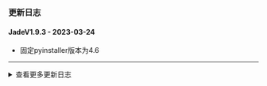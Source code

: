 ### 更新日志




#### JadeV1.9.3 - 2023-03-24
* 固定pyinstaller版本为4.6
---




<details onclose>
<summary>查看更多更新日志</summary>

#### JadeV1.9.2 - 2023-03-24
* 优化加密狗判断流程,刷新的时候一直占用一个Session
---

#### JadeV1.9.1 - 2023-03-24
* pyinstaller版本不固定
---

#### JadeV1.9.0 - 2023-03-24
* 监听加密狗驱动是否在线时间可配置
---


#### JadeV1.8.9 - 2023-03-24
* 新增LDK资源释放函数
---

#### JadeV1.8.8 - 2023-03-24
* 新增监听加密狗是否在线线程,并且线程初始化的时候就启动
---

#### JadeV1.8.7 - 2023-03-24
* 程序被kill获取退出状态,可以做释放资源
---


#### JadeV1.8.6 - 2023-03-22
* 打包模块修复压缩函数找不到的bug
---

#### JadeV1.8.5 - 2023-03-20
* 打包模块支持打包并压缩lib包到Output文件夹中
---

#### JadeV1.8.4 - 2023-03-20
* 新增读取README.md内容方法
---

#### JadeV1.8.3 - 2023-03-17
* 新增获取app version的方法
* 自动写入version文件
* 解决打包wheel的报错
---

#### JadeV1.8.2 - 2023-03-14
* 新增压缩文件夹到指定文件夹下方法
---

#### JadeV1.8.1 - 2023-03-13
* 更新获取版本号方法
---

#### JadeV1.8.0 - 2023-03-10
* Inno Setup 不输出信息
* Xcopy不输出信息
---
#### JadeV1.7.9 - 2023-03-10
* ProgressBar Windows下还是继续使用中文
---
#### JadeV1.7.8 - 2023-03-09
* 修改AppRun文件,解决在github action 自动打包execv error: Permission denied 的问题
---

#### JadeV1.7.7 - 2023-03-08
* 制作AppImage先给可执行文件赋予权限
---
#### JadeV1.7.6 - 2023-03-08
* 解决log level的bug
---
#### JadeV1.7.5 - 2023-03-08
* Release文件使用CONTRIBUTING.md
---

#### JadeV1.7.4 - 2023-03-08
* 先创建Release,在上传文件到Release
---
#### JadeV1.7.3 - 2023-03-08
* 无需上传action附件,直接上传至release
---

#### JadeV1.7.2 - 2023-03-08
* 测试发布使用模糊路径
---

#### JadeV1.7.1 - 2023-03-08
* 打包模块新增log_level参数
* 支持使用Inno Setup打包Windows安装包
---

#### JadeV1.7.0 - 2023-03-08
* 修改Windows下ISS文件生成的路径为当前目录
---

#### JadeV1.6.9 - 2023-03-07
* 解决编译失败,windows下输出的bug
---
#### JadeV1.6.8 - 2023-03-07
* wheel包需要配置version模块
* 打包版本由更新日志统一管理,其他地方无需在配版本号
---

#### JadeV1.6.7 - 2023-03-07
* 修改ChangeLog文件的名称改为CONTRIBUTING
---
#### JadeV1.6.6 - 2023-03-07
* 固定ChangeLog的格式,使Release发布界面美观
---
#### JadeV1.6.5 - 2023-03-07
* 创建Release的时候使用tag名称作为当前Release的名称
---
#### JadeV1.6.4 - 2023-03-07
* 打包的时候自动判断当前版本
* 支持自动打包脚本,解决Windows下Progress的bug
---
#### JadeV1.6.3 - 2023-03-06
* 支持遍历文件夹下所有文件
* 加密文件支持传入输出文件夹名称参数
* 打包时候支持自定义输出名
* 更新模型加密加密方法,支持没有后缀名称的模型加解密
* 固定cryptography版本
* 重新优化packing模块
* ui文件转py文件时，新增是否翻译功能
* 取消main文件没有的输出
* 数据库支持清空操作
* 支持模型解密自定义保存路径
* packing模块支持导入其他库传参
* 优化jade packing 模块
* 新增version文件
* update jade packing 支持自定义main函数文件
* update getSectionConfigs 方法
* 版本号支持4位版本号和3位版本号
* update 支持模型加密解密操作,支持解密直接返回字节流
* 引入新的cffi包
* update 支持不使用图片进行打包
* update 支持python3.7进行打包
* update 路径转换无需判断路径是否真实存在
* update 打包的时候支持文件夹导入
* update 打包成AppImage时候无需icon图标
* update 加入AppImage图标为默认图标
* update Linux打包使用原始的版本
---
</details>